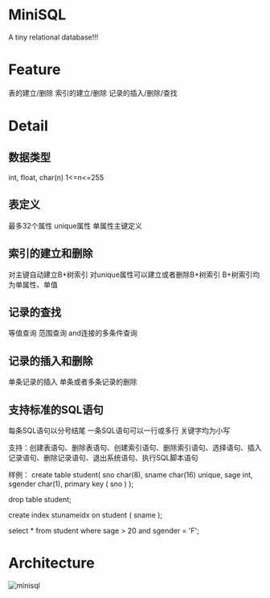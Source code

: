 # MiniSQL
A tiny relational database!!!

# Feature
表的建立/删除
索引的建立/删除
记录的插入/删除/查找

# Detail
## 数据类型
int, float, char(n) 1<=n<=255

## 表定义
最多32个属性
unique属性
单属性主键定义

## 索引的建立和删除
对主键自动建立B+树索引
对unique属性可以建立或者删除B+树索引
B+树索引均为单属性、单值

## 记录的查找
等值查询
范围查询
and连接的多条件查询

## 记录的插入和删除
单条记录的插入
单条或者多条记录的删除

## 支持标准的SQL语句
每条SQL语句以分号结尾
一条SQL语句可以一行或多行
关键字均为小写

支持：创建表语句、删除表语句、创建索引语句、删除索引语句、选择语句、插入记录语句、删除记录语句、退出系统语句、执行SQL脚本语句

样例：
create table student(
	sno char(8),
	sname char(16) unique,
	sage int,
	sgender char(1),
	primary key ( sno )
);

drop table student;

create index stunameidx on student ( sname );

select * from student where sage > 20 and sgender = 'F';

# Architecture
![minisql](https://github.com/travmygit/MiniSQL/blob/master/res/minisql.png)